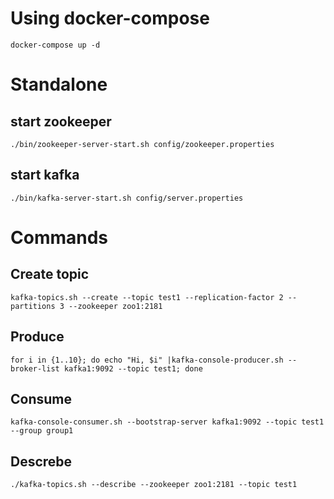 # Using docker-compose
`docker-compose up -d`
# Standalone
## start zookeeper 
`./bin/zookeeper-server-start.sh config/zookeeper.properties`
## start kafka 
`./bin/kafka-server-start.sh config/server.properties`
# Commands
## Create topic
`kafka-topics.sh --create --topic test1 --replication-factor 2 --partitions 3 --zookeeper zoo1:2181`
## Produce
`for i in {1..10}; do echo "Hi, $i" |kafka-console-producer.sh --broker-list kafka1:9092 --topic test1; done`
## Consume
`kafka-console-consumer.sh --bootstrap-server kafka1:9092 --topic test1 --group group1`
## Descrebe
`./kafka-topics.sh --describe --zookeeper zoo1:2181 --topic test1`
